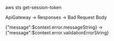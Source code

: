 aws sts get-session-token

ApiGateway -> Responses -> Bad Request Body

{"message":$context.error.messageString} -> {"message":$context.error.validationErrorString}
